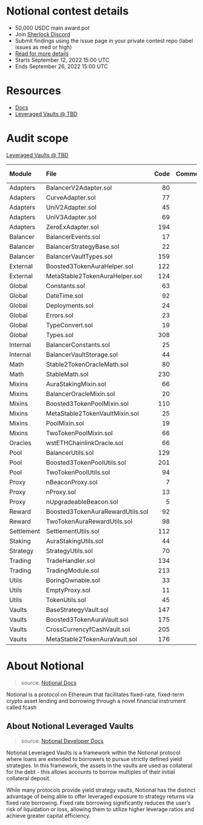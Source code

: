 # Notional contest details

- 50,000 USDC main award pot
- Join [Sherlock Discord](https://discord.gg/MABEWyASkp)
- Submit findings using the issue page in your private contest repo (label issues as med or high)
- [Read for more details](https://docs.sherlock.xyz/audits/watsons)
- Starts September 12, 2022 15:00 UTC
- Ends September 26, 2022 15:00 UTC

# Resources

- [Docs](https://docs.notional.finance/developer-documentation/how-to/leveraged-vaults)
- [Leveraged Vaults @ TBD](https://github.com/notional-finance/leveraged-vaults/tree/9f401e6c92ee29f6e6599d123bb2f9a966b942c4)

# Audit scope

[Leveraged Vaults @ TBD](https://github.com/notional-finance/leveraged-vaults/tree/9f401e6c92ee29f6e6599d123bb2f9a966b942c4)

| Module     | File                                     | Code | Comments | Total Lines | Complexity / Line |
| :--------- | :--------------------------------------- | ---: | -------: | ----------: | ----------------: |
| Adapters   | BalancerV2Adapter.sol                    |   80 |        2 |          91 |              17.5 |
| Adapters   | CurveAdapter.sol                         |   77 |        3 |          92 |              35.1 |
| Adapters   | UniV2Adapter.sol                         |   45 |        2 |          53 |              15.6 |
| Adapters   | UniV3Adapter.sol                         |   69 |        2 |          89 |              21.7 |
| Adapters   | ZeroExAdapter.sol                        |  194 |       29 |         240 |              19.6 |
| Balancer   | BalancerEvents.sol                       |   17 |        2 |          24 |               0.0 |
| Balancer   | BalancerStrategyBase.sol                 |   22 |        3 |          32 |               4.5 |
| Balancer   | BalancerVaultTypes.sol                   |  159 |       21 |         207 |               0.0 |
| External   | Boosted3TokenAuraHelper.sol              |  122 |       12 |         157 |               4.9 |
| External   | MetaStable2TokenAuraHelper.sol           |  124 |       10 |         155 |               4.8 |
| Global     | Constants.sol                            |   63 |       36 |         116 |               0.0 |
| Global     | DateTime.sol                             |   92 |       28 |         139 |              34.8 |
| Global     | Deployments.sol                          |   24 |        2 |          30 |               0.0 |
| Global     | Errors.sol                               |   23 |        2 |          26 |               0.0 |
| Global     | TypeConvert.sol                          |   19 |        1 |          25 |               5.3 |
| Global     | Types.sol                                |  308 |      233 |         586 |               0.0 |
| Internal   | BalancerConstants.sol                    |   25 |       23 |          51 |               0.0 |
| Internal   | BalancerVaultStorage.sol                 |   44 |        6 |          60 |               0.0 |
| Math       | Stable2TokenOracleMath.sol               |   80 |        9 |         106 |              11.2 |
| Math       | StableMath.sol                           |  230 |      100 |         391 |              16.5 |
| Mixins     | AuraStakingMixin.sol                     |   66 |        6 |          85 |              13.6 |
| Mixins     | BalancerOracleMixin.sol                  |   20 |        2 |          27 |               0.0 |
| Mixins     | Boosted3TokenPoolMixin.sol               |  110 |       15 |         148 |              10.9 |
| Mixins     | MetaStable2TokenVaultMixin.sol           |   25 |        3 |          32 |               0.0 |
| Mixins     | PoolMixin.sol                            |   19 |        1 |          24 |               0.0 |
| Mixins     | TwoTokenPoolMixin.sol                    |   66 |        9 |          88 |               6.1 |
| Oracles    | wstETHChainlinkOracle.sol                |   66 |        1 |          80 |               1.5 |
| Pool       | BalancerUtils.sol                        |  129 |        9 |         152 |               7.8 |
| Pool       | Boosted3TokenPoolUtils.sol               |  201 |       40 |         272 |               3.5 |
| Pool       | TwoTokenPoolUtils.sol                    |   94 |       30 |         143 |              14.9 |
| Proxy      | nBeaconProxy.sol                         |    7 |        2 |          12 |               0.0 |
| Proxy      | nProxy.sol                               |   13 |        2 |          19 |               0.0 |
| Proxy      | nUpgradeableBeacon.sol                   |    5 |        3 |          10 |               0.0 |
| Reward     | Boosted3TokenAuraRewardUtils.sol         |   92 |        8 |         116 |               5.4 |
| Reward     | TwoTokenAuraRewardUtils.sol              |   98 |       11 |         121 |               9.2 |
| Settlement | SettlementUtils.sol                      |  112 |       34 |         166 |               9.8 |
| Staking    | AuraStakingUtils.sol                     |   44 |        7 |          59 |               9.1 |
| Strategy   | StrategyUtils.sol                        |   70 |       12 |          92 |              25.7 |
| Trading    | TradeHandler.sol                         |  134 |       21 |         181 |              31.3 |
| Trading    | TradingModule.sol                        |  213 |       53 |         300 |              13.1 |
| Utils      | BoringOwnable.sol                        |   33 |       16 |          58 |              18.2 |
| Utils      | EmptyProxy.sol                           |   11 |        3 |          18 |               9.1 |
| Utils      | TokenUtils.sol                           |   45 |        5 |          60 |              15.6 |
| Vaults     | BaseStrategyVault.sol                    |  147 |       37 |         216 |              10.2 |
| Vaults     | Boosted3TokenAuraVault.sol               |  175 |       10 |         206 |               3.4 |
| Vaults     | CrossCurrencyfCashVault.sol              |  205 |       78 |         320 |               6.8 |
| Vaults     | MetaStable2TokenAuraVault.sol            |  176 |        7 |         204 |               4.0 |


# About Notional

> source: [Notional Docs](https://docs.notional.finance)

Notional is a protocol on Ethereum that facilitates fixed-rate, fixed-term crypto asset lending and borrowing through a novel financial instrument called fcash

## About Notional Leveraged Vaults

> source: [Notional Developer Docs](https://docs.notional.finance/developer-documentation/how-to/leveraged-vaults)

Notional Leveraged Vaults is a framework within the Notional protocol where loans are extended to borrowers to pursue strictly defined yield strategies. In this framework, the assets in the vaults are used as collateral for the debt - this allows accounts to borrow multiples of their initial collateral deposit.

While many protocols provide yield strategy vaults, Notional has the distinct advantage of being able to offer leveraged exposure to strategy returns via fixed rate borrowing. Fixed rate borrowing significantly reduces the user’s risk of liquidation or loss, allowing them to utilize higher leverage ratios and achieve greater capital efficiency.


